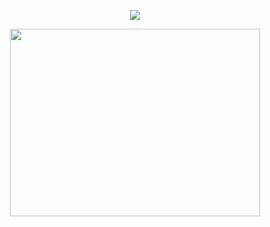 <p align="center"><a href="https://github.com/anuraghazra/github-readme-stats">
  <img align="center" src="https://github-readme-stats.vercel.app/api?username=ydfdas1f546g1df&show_icons=true&theme=tokyonight" />
</a></p>

<p align="center"><a href="https://wakatime.com/@ydfdas1f546g1df">
<a href="https://wakatime.com/@ydfdas1f546g1df">
  <img align="center" width="400" height="300" src="https://github-readme-stats.vercel.app/api/top-langs/?username=ydfdas1f546g1df&layout=donut&theme=tokyonight" />

[//]: # (</a>)

[//]: # (  <img align="center" width="400" height="300" src="https://wakatime.com/share/@ydfdas1f546g1df/74537e1a-9549-484a-ac48-a7853420da5f.svg" />)

[//]: # (</a>)
</p>

[//]: # (<p align="center"><a href="https://wakatime.com/@ydfdas1f546g1df">)

[//]: # (  <img align="center" width="400" height="300" src="https://wakatime.com/share/@ydfdas1f546g1df/2cdd953e-a702-4f2c-a310-be4f22e66d59.svg" />)

[//]: # (</a>)

[//]: # (<a href="https://wakatime.com/@ydfdas1f546g1df">)

[//]: # (  <img align="center" width="400" height="300" src="https://wakatime.com/share/@ydfdas1f546g1df/287d3975-1fc0-4085-8038-1c4440f8428a.svg" />)

[//]: # (</a></p>)
